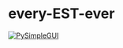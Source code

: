 # every-EST-ever

[![PySimpleGUI](https://img.shields.io/static/v1?label=&message=PySimpleGUI&color=ffd343&logo=Python&logoColor=&style=for-the-badge)](https://github.com/PySimpleGUI/PySimpleGUI)
